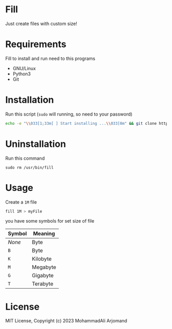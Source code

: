 # Fill
Just create files with custom size!

# Requirements
Fill to install and run need to this programs
- GNU/Linux
- Python3
- Git

# Installation
Run this script (`sudo` will running, so need to your password)
```bash
echo -e "\\033[1;33m[ ] Start installing ...\\033[0m" && git clone https://github.com/mohammadali-arjomand/fill.git && sudo mv ./fill/fill.py /usr/bin/fill && chmod +x /usr/bin/fill && rm -rf fill && echo -e "\\033[0;32m[+] Fill was installed successfully\\033[0m"
```

# Uninstallation
Run this command
```
sudo rm /usr/bin/fill
```

# Usage
Create a `1M` file
```bash
fill 1M > myFile
```
you have some symbols for set size of file

Symbol   | Meaning
---------|----------
*None* | Byte
`B`      | Byte
`K`      | Kilobyte
`M`      | Megabyte
`G`      | Gigabyte
`T`      | Terabyte

# License
MIT License, Copyright (c) 2023 MohammadAli Arjomand
